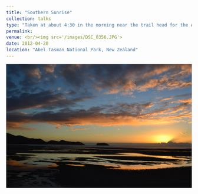 ```yaml
---
title: "Southern Sunrise"
collection: talks
type: "Taken at about 4:30 in the morning near the trail head for the Abel Tasman Great Walk. Tech Specs: f/10 for 1/320 sec at ISO-400."
permalink: 
venue: <br/><img src='/images/DSC_0356.JPG'> 
date: 2012-04-20
location: "Abel Tasman National Park, New Zealand"
---
```


![](DSC_0356.JPG)




